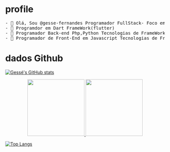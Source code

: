 
 # profile 
 <pre>
- 👋 Olá, Sou @gesse-fernandes Programador FullStack- Foco em Inovação e Tecnologia.
- 👀 Programdor em Dart FrameWork(flutter) 
- 🌱 Programador Back-end Php,Python Tecnologias de FrameWork (Laravel e Flask)  .
- 💞️ Programador de Front-End em Javascript Tecnologias de FrameWork (VueJs e ReactJx)
</pre>

# dados Github

[![Gessé's GitHub stats](https://github-readme-stats.vercel.app/api?username=gesse-fernandes)](https://github.com/gesse-fernandes/github-readme-stats)

<div align="center">
  <a href="https://github.com/gesse-fernandes">
  <img height="180em" src="[https://github-readme-stats.vercel.app/api?username=gesse-fernandes&show_icons=true&theme=dracula&include_all_commits=true&count_private=false](https://github-readme-stats.vercel.app/api?username=gesse-fernandes&show_icons=true&theme=dracula&include_all_commits=true&count_private=false)"/>
  <img height="180em" src="https://github-readme-stats.vercel.app/api/top-langs/?username=gesse-fernandes&layout=compact&langs_count=7&theme=dracula"/>
</div>


[![Top Langs](https://github-readme-stats.vercel.app/api/top-langs/?username=gesse-fernandes)](https://github.com/gesse-fernandes/github-readme-stats)


